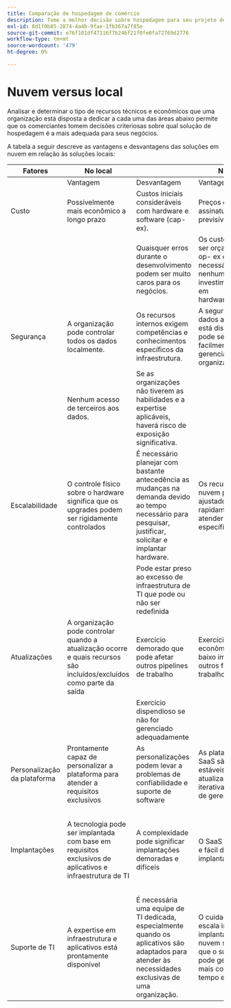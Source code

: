 ```yaml
---
title: Comparação de hospedagem de comércio
description: Tome a melhor decisão sobre hospedagem para seu projeto de comércio eletrônico revisando esta tabela de comparação.
exl-id: 8d1f0b85-2874-4a4b-9fae-1fb367a7f85e
source-git-commit: e76f101df47116f7b246f21f0fe0fa72769d2776
workflow-type: tm+mt
source-wordcount: '479'
ht-degree: 0%

---
```


# Nuvem versus local

Analisar e determinar o tipo de recursos técnicos e econômicos que uma organização está disposta a dedicar a cada uma das áreas abaixo permite que os comerciantes tomem decisões criteriosas sobre qual solução de hospedagem é a mais adequada para seus negócios.

A tabela a seguir descreve as vantagens e desvantagens das soluções em nuvem em relação às soluções locais:

<table>
    <thead>
        <tr>
            <th>Fatores</th>
            <th>No local</th>
            <th></th>
            <th>Nuvem</th>
            <th></th>
        </tr>
    </thead>
    <tbody>
        <tr>
            <td></td>
            <td>Vantagem</td>
            <td>Desvantagem</td>
            <td>Vantagem</td>
            <td>Desvantagem</td>
        </tr>
        <tr>
            <td>Custo</td>
            <td>Possivelmente mais econômico a longo prazo</td>
            <td>Custos iniciais consideráveis com hardware e software (cap-ex).</td>
            <td>Preços de assinatura previsíveis.</td>
            <td>É necessária uma projeção de custos a longo prazo.</td>
        </tr>
        <tr>
            <td></td>
            <td></td>
            <td>Quaisquer erros durante o desenvolvimento podem ser muito caros para os negócios.</td>
            <td>Os custos podem ser orçados para op- ex e não é necessário nenhum investimento inicial em hardware/software.</td>
            <td>Os custos de licenciamento podem reduzir a economia de hardware</td>
        </tr>
        <tr>
            <td>Segurança</td>
            <td>A organização pode controlar todos os dados localmente.</td>
            <td>Os recursos internos exigem competências e conhecimentos específicos da infraestrutura.</td>
            <td>A segurança de dados avançada está disponível e pode ser facilmente gerenciada pelas organizações.</td>
            <td>Atingido agressivamente por hackers</td>
        </tr>
        <tr>
            <td></td>
            <td>Nenhum acesso de terceiros aos dados.</td>
            <td>Se as organizações não tiverem as habilidades e a expertise aplicáveis, haverá risco de exposição significativa.</td>
            <td></td>
            <td>Os dados podem ser acessados por terceiros.</td>
        </tr>
        <tr>
            <td>Escalabilidade</td>
            <td>O controle físico sobre o hardware significa que os upgrades podem ser rigidamente controlados</td>
            <td>É necessário planejar com bastante antecedência as mudanças na demanda devido ao tempo necessário para pesquisar, justificar, solicitar e implantar hardware.</td>
            <td>Os recursos de nuvem podem ser ajustados rapidamente para atender à demanda específica</td>
            <td>Os custos aumentam quando a infraestrutura em nuvem é gerenciada incorretamente e não é rastreada adequadamente</td>
        </tr>
        <tr>
            <td></td>
            <td></td>
            <td>Pode estar preso ao excesso de infraestrutura de TI que pode ou não ser redefinida</td>
            <td></td>
            <td></td>
        </tr>
        <tr>
            <td>Atualizações</td>
            <td>A organização pode controlar quando a atualização ocorre e quais recursos são incluídos/excluídos como parte da saída</td>
            <td>Exercício demorado que pode afetar outros pipelines de trabalho</td>
            <td>Exercício rápido e econômico com baixo impacto em outros fluxos de trabalho</td>
            <td>O provedor SaaS gerencia a atualização, e a organização nem sempre está ciente da saída final e do impacto no site</td>
        </tr>
        <tr>
            <td></td>
            <td></td>
            <td>Exercício dispendioso se não for gerenciado adequadamente</td>
            <td></td>
            <td></td>
        </tr>
        <tr>
            <td>Personalização da plataforma</td>
            <td>Prontamente capaz de personalizar a plataforma para atender a requisitos exclusivos</td>
            <td>As personalizações podem levar a problemas de confiabilidade e suporte de software</td>
            <td>As plataformas SaaS são bastante estáveis. As atualizações são iterativas e fáceis de gerenciar</td>
            <td>O SaaS minimiza a capacidade de modificar a plataforma</td>
        </tr>
        <tr>
            <td>Implantações</td>
            <td>A tecnologia pode ser implantada com base em requisitos exclusivos de aplicativos e infraestrutura de TI</td>
            <td>A complexidade pode significar implantações demoradas e difíceis</td>
            <td>O SaaS é confiável e fácil de executar implantações</td>
            <td>Normalmente, o SaaS é implementado em um denominador comum mais baixo, o que às vezes pode limitar a funcionalidade</td>
        </tr>
        <tr>
            <td>Suporte de TI</td>
            <td>A expertise em infraestrutura e aplicativos está prontamente disponível</td>
            <td>É necessária uma equipe de TI dedicada, especialmente quando os aplicativos são adaptados para atender às necessidades exclusivas de uma organização.</td>
            <td>O cuidado com a escala inerente às implantações em nuvem significa que o suporte de TI pode gerenciar mais com menos tempo e esforço.</td>
            <td>A curva de aprendizado da nuvem é significativa e o pessoal adequadamente treinado é caro</td>
        </tr>
    </tbody>
</table>
